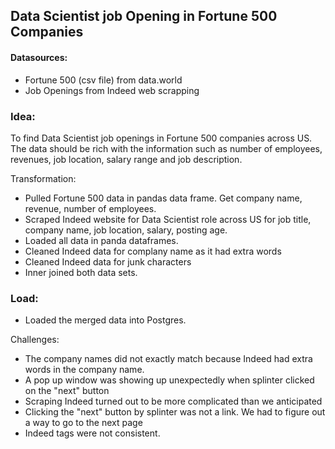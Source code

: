 ## Data Scientist job Opening in Fortune 500 Companies

#### Datasources:

 * Fortune 500 (csv file) from data.world
 * Job Openings from Indeed web scrapping

### Idea:
To find Data Scientist job openings in Fortune 500 companies across US. The data should be rich with the information such as number of employees, revenues, job location, salary range and job description.

Transformation:
*	Pulled Fortune 500 data in pandas data frame. Get company name, revenue, number of employees.
*	Scraped Indeed website for Data Scientist role across US for job title, company name, job location, salary, posting age.
*   Loaded all data in panda dataframes.
*   Cleaned Indeed data for complany name as it had extra words
*   Cleaned Indeed data for junk characters
*   Inner joined both data sets.

### Load:
*  Loaded the merged data into Postgres.

Challenges:
*  The company names did not exactly match because Indeed had extra words in the company name.
*  A pop up window was showing up unexpectedly when splinter clicked on the "next" button
*  Scraping Indeed turned out to be more complicated than we anticipated
*  Clicking the "next" button by splinter was not a link. We had to figure out a way to go to the next page
*  Indeed tags were not consistent.
